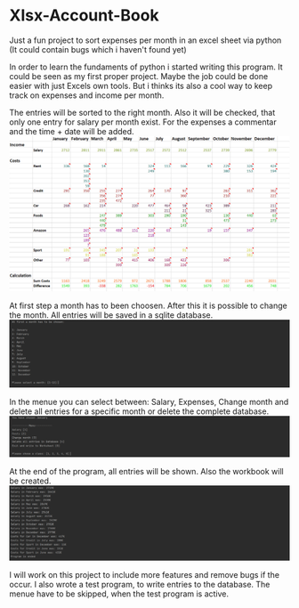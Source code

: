 # Xlsx-Account-Book
Just a fun project to sort expenses per month in an excel sheet via python (It could contain bugs which i haven't found yet)

In order to learn the fundaments of python i started writing this program. It could be seen as my first proper project. 
Maybe the job could be done easier with just Excels own tools. But i thinks its also a cool way to keep track on expenses and income per month.


The entries will be sorted to the right month. Also it will be checked, that only one entry for salary per month exist.
For the expenses a commentar and the time + date will be added.
![alt text](https://github.com/SvenMuth/Xlsx-Account-Book/blob/main/pictures/excel.PNG?raw=true)

At first step a month has to been choosen. After this it is possible to change the month.
All entries will be saved in a sqlite database.
![alt text](https://github.com/SvenMuth/Xlsx-Account-Book/blob/main/pictures/months.PNG?raw=true)

In the menue you can select between: Salary, Expenses, Change month and delete all entries for a specific month or delete the complete database. 
![alt text](https://github.com/SvenMuth/Xlsx-Account-Book/blob/main/pictures/menue.PNG?raw=true)

At the end of the program, all entries will be shown. Also the workbook will be created. 
![alt text](https://github.com/SvenMuth/Xlsx-Account-Book/blob/main/pictures/changes.PNG?raw=true)

I will work on this project to include more features and remove bugs if the occur.
I also wrote a test program, to write entries to the database. 
The menue have to be skipped, when the test program is active.
